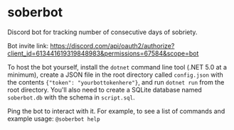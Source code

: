 # soberbot
Discord bot for tracking number of consecutive days of sobriety.

Bot invite link: https://discord.com/api/oauth2/authorize?client_id=613441619319848983&permissions=67584&scope=bot

To host the bot yourself, install the `dotnet` command line tool (.NET 5.0 at a minimum), create a JSON file in the root directory called `config.json` with the contents `{"token": "yourbottokenhere"}`, and run `dotnet run` from the root directory. You'll also need to create a SQLite database named `soberbot.db` with the schema in `script.sql`.

Ping the bot to interact with it. For example, to see a list of commands and example usage: `@soberbot help`
